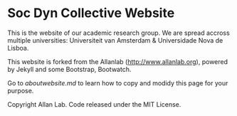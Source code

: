 # Soc Dyn Collective Website

This is the website of our academic research group. We are spread accross multiple universities: Universiteit van Amsterdam & Universidade Nova de Lisboa.

This website is forked from the Allanlab (http://www.allanlab.org), powered by Jekyll and some Bootstrap, Bootwatch. 

Go to *aboutwebsite.md*  to learn how to copy and modidy this page for your purpose. 


Copyright Allan Lab. Code released under the MIT License.

